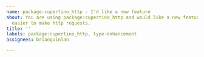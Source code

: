 ```yaml
---
name: package:cupertino_http - I'd like a new feature
about: You are using package:cupertino_http and would like a new feature to make it
  easier to make http requests.
title: ''
labels: package:cupertino_http, type-enhancement
assignees: brianquinlan

---
```



